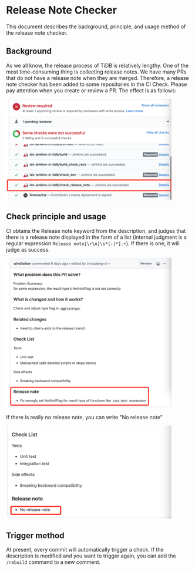 # Release Note Checker

This document describes the background, principle, and usage method of the release note checker.

## Background
As we all know, the release process of TiDB is relatively lengthy. One of the most time-consuming thing is collecting release notes. We have many PRs that do not have a release note when they are merged. Therefore, a release note checker has been added to some repositories in the CI Check. Please pay attention when you create or review a PR. The effect is as follows:

<img src="../media/release-note-1.png" alt="Release note checker" width="450"/>

## Check principle and usage
CI obtains the Release note keyword from the description, and judges that there is a release note displayed in the form of a list (internal judgment is a regular expression `Release note[\r\n]\s*[-|*].+`). If there is one, it will judge as success.

<img src="../media/release-note-2.png" alt="Write release note" width="450"/>

If there is really no release note, you can write "No release note"

<img src="../media/release-note-3.png" alt="No release note" width="450"/>

## Trigger method
At present, every commit will automatically trigger a check. If the description is modified and you want to trigger again, you can add the `/rebuild` command to a new comment.
